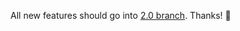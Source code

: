 All new features should go into [2.0 branch](https://github.com/schlamar/pytest-cov/tree/2.0). Thanks! :cake:
